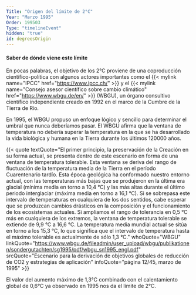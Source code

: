 ```yaml
---
Title: "Origen del límite de 2°C"
Year: "Marzo 1995"
Order: 199503
Type: "timelineEvent"
hidden: "true"
id: degreesOrigin
---
```


#### Saber de dónde viene este límite

En pocas palabras, el objetivo de los 2°C proviene de una coproducción científico-política con algunos actores importantes como el {{< mylink name="IPCC" href="https://www.ipcc.ch/" >}} y el {{< mylink name="Consejo asesor científico sobre cambio climático" href="https://www.wbgu.de/en/" >}} (WBGU), un órgano consultivo científico independiente creado en 1992 en el marco de la Cumbre de la Tierra de Río.

En 1995, el WBGU propuso un enfoque lógico y sencillo para determinar el umbral que nunca deberíamos pasar. El WBGU afirma que la ventana de temperatura no debería superar la temperatura en la que se ha desarrollado la vida biológica y humana en la Tierra durante los últimos 120000 años.

{{< quote textQuote="El primer principio, la preservación de la Creación en su forma actual, se presenta dentro de este escenario en forma de una ventana de temperatura tolerable. Esta ventana se deriva del rango de fluctuación de la temperatura media de la Tierra en el período Cuarentenario tardío. Esta época geológica ha conformado nuestro entorno actual, con las temperaturas más bajas que se produjeron en la última era glacial (mínima media en torno a 10,4 °C) y las más altas durante el último periodo interglaciar (máxima media en torno a 16,1 °C). Si se sobrepasa este intervalo de temperaturas en cualquiera de los dos sentidos, cabe esperar que se produzcan cambios drásticos en la composición y el funcionamiento de los ecosistemas actuales. Si ampliamos el rango de tolerancia en 0,5 °C más en cualquiera de los extremos, la ventana de temperatura tolerable se extiende de 9,9 °C a 16,6 °C. La temperatura media mundial actual se sitúa en torno a los 15,3 °C, lo que significa que el intervalo de temperatura hasta el máximo tolerable es actualmente de sólo 1,3 °C." whoQuote="WBGU" linkQuote="https://www.wbgu.de/fileadmin/user_upload/wbgu/publikationen/sondergutachten/sg1995/pdf/wbgu_sn1995_engl.pdf" srcQuote="Escenario para la derivación de objetivos globales de reducción de CO2 y estrategias de aplicación" infoQuote="página 12/45, marzo de 1995" >}}

El valor del aumento máximo de 1,3°C combinado con el calentamiento global de 0,6°C ya observado en 1995 nos da el límite de 2°C.